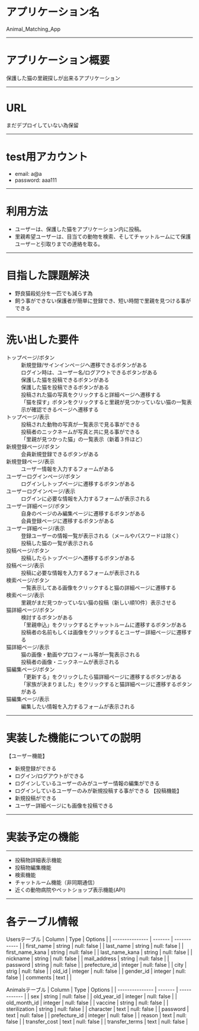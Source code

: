 # アプリケーション名
Animal_Matching_App
- - -
# アプリケーション概要
保護した猫の里親探しが出来るアプリケーション
- - -
# URL
まだデプロイしていない為保留
- - -
# test用アカウント
* email: a@a
* password: aaa111
- - -
# 利用方法
* ユーザーは、保護した猫をアプリケーション内に投稿。
* 里親希望ユーザーは、目当ての動物を検索、そしてチャットルームにて保護ユーザーと引取りまでの連絡を取る。
- - -
# 目指した課題解決
* 野良猫殺処分を一匹でも減らす為
* 飼う事ができない保護者が簡単に登録でき、短い時間で里親を見つける事ができる
- - -
# 洗い出した要件
<dl>
  <dt>トップページ/ボタン</dt>
    <dd>新規登録/サインインページへ遷移できるボタンがある</dd>
    <dd>ログイン時は、ユーザー名/ログアウトできるボタンがある</dd>
    <dd>保護した猫を投稿できるボタンがある</dd>
    <dd>保護した猫を投稿できるボタンがある</dd>
    <dd>投稿された猫の写真をクリックすると詳細ページへ遷移する</dd>
    <dd>「猫を探す」ボタンをクリックすると里親が見つかっていない猫の一覧表示が確認できるページへ遷移する</dd>
  <dt>トップページ/表示</dt>
    <dd>投稿された動物の写真が一覧表示で見る事ができる</dd>
    <dd>投稿者のニックネームが写真と共に見る事ができる</dd>
    <dd>「里親が見つかった猫」の一覧表示（新着３件ほど）</dd>
  <dt>新規登録ページ/ボタン</dt>
    <dd>会員新規登録できるボタンがある</dd>
  <dt>新規登録ページ/表示</dt>
    <dd>ユーザー情報を入力するフォームがある</dd>
  <dt>ユーザーログインページ/ボタン</dt>
    <dd>ログインしトップページに遷移するボタンがある</dd>
  <dt>ユーザーログインページ/表示</dt>
    <dd>ログインに必要な情報を入力するフォームが表示される</dd>
  <dt>ユーザー詳細ページ/ボタン</dt>
    <dd>自身のページのみ編集ページに遷移するボタンがある</dd>
    <dd>会員登録ページに遷移するボタンがある</dd>
  <dt>ユーザー詳細ページ/表示</dt>
    <dd>登録ユーザーの情報一覧が表示される（メールやパスワードは除く）</dd>
    <dd>投稿した猫の一覧が表示される</dd>
  <dt>投稿ページ/ボタン</dt>
    <dd>投稿したらトップページへ遷移するボタンがある</dd>
  <dt>投稿ページ/表示</dt>
    <dd>投稿に必要な情報を入力するフォームが表示される</dd>
  <dt>検索ページ/ボタン</dt>
    <dd>一覧表示してある画像をクリックすると猫の詳細ページに遷移する</dd>
  <dt>検索ページ/表示</dt>
    <dd>里親がまだ見つかっていない猫の投稿（新しい順10件）表示させる</dd>
  <dt>猫詳細ページ/ボタン<dt>
    <dd>検討するボタンがある</dd>
    <dd>「里親申込」をクリックするとチャットルームに遷移するボタンがある</dd>
    <dd>投稿者の名前もしくは画像をクリックするとユーザー詳細ページに遷移する</dd>
  <dt>猫詳細ページ/表示</dt>
    <dd>猫の画像・動画やプロフィール等が一覧表示される</dd>
    <dd>投稿者の画像・ニックネームが表示される</dd>
  <dt>猫編集ページ/ボタン</dt>
    <dd>「更新する」をクリックしたら猫詳細ページに遷移するボタンがある</dd>
    <dd>「家族が決まりました」をクリックすると猫詳細ページに遷移するボタンがある</dd>
  <dt>猫編集ページ/表示</dt>
    <dd>編集したい情報を入力するフォームが表示される<dd>
</dl>

- - -
# 実装した機能についての説明
【ユーザー機能】
* 新規登録ができる
* ログイン/ログアウトができる
* ログインしているユーザーのみがユーザー情報の編集ができる
* ログインしているユーザーのみが新規投稿する事ができる
【投稿機能】
* 新規投稿ができる
* ユーザー詳細ページにも画像を投稿できる
- - -
# 実装予定の機能
- - -
* 投稿物詳細表示機能
* 投稿物編集機能
* 検索機能
* チャットルーム機能（非同期通信）
* 近くの動物病院やペットショップ表示機能(API)
- - -
# 各テーブル情報
Usersテーブル
| Column          | Type    | Options      |
| --------------- | ------- | ------------ |
| first_name      | string  | null: false  |
| last_name       | string  | null: false  |
| first_name_kana | string  | null: false  |
| last_name_kana  | string  | null: false  |
| nickname        | string  | null: false  |
| mail_address    | string  | null: false  |
| password        | string  | null: false  |
| prefecture_id   | integer | null: false  |
| city            | strig   | null: false  |
| old_id          | integer | null: false  |
| gender_id       | integer | null: false  |
| comments        | text    |              |

Animalsテーブル
| Column          | Type    | Options      |
| --------------- | ------- | ------------ |
| sex             | string  | null: false  |
| old_year_id     | integer | null: false  |
| old_month_id    | integer | null: false  |
| vaccine         | string  | null: false  |
| sterilization   | string  | null: false  |
| character       | text    | null: false  |
| password        | text    | null: false  |
| prefecture_id   | integer | null: false  |
| reason          | text    | null: false  |
| transfer_cost   | text    | null: false  |
| transfer_terms  | text    | null: false  |

<!-- 下記オプション一覧 -->
<!-- null: false カラムが殻の状態では保存できない -->
<!-- unique: true 一意性のみ許可（同じ値は保存できない） -->
<!-- ## foreign_key; true 外部キーの設定（別テーブルのカラム参照）  -->